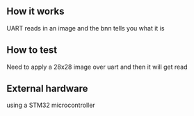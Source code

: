 <!---

This file is used to generate your project datasheet. Please fill in the information below and delete any unused
sections.

You can also include images in this folder and reference them in the markdown. Each image must be less than
512 kb in size, and the combined size of all images must be less than 1 MB.
-->

## How it works

UART reads in an image and the bnn tells you what it is

## How to test

Need to apply a 28x28 image over uart and then it will get read

## External hardware

using a STM32 microcontroller

